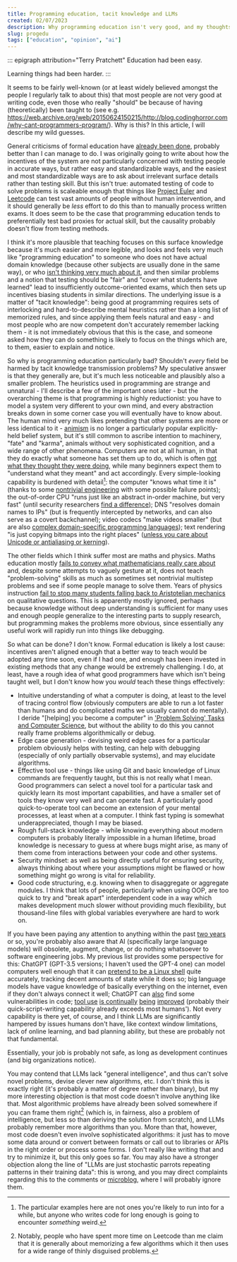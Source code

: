 ```yaml
---
title: Programming education, tacit knowledge and LLMs
created: 02/07/2023
description: Why programming education isn't very good, and my thoughts on AI code generation.
slug: progedu
tags: ["education", "opinion", "ai"]
---
```

::: epigraph attribution="Terry Pratchett"
Education had been easy.

Learning things had been harder.
:::

It seems to be fairly well-known (or at least widely believed amongst the people I regularly talk to about this) that most people are not very good at writing code, even those who really "should" be because of having (theoretically) been taught to (see e.g. <https://web.archive.org/web/20150624150215/http://blog.codinghorror.com/why-cant-programmers-program/>). Why is this? In this article, I will describe my wild guesses.

General criticisms of formal education have [already been done](https://en.wikipedia.org/wiki/The_Case_Against_Education), probably better than I can manage to do. I was originally going to write about how the incentives of the system are not particularly concerned with testing people in accurate ways, but rather easy and standardizable ways, and the easiest and most standardizable ways are to ask about irrelevant surface details rather than testing skill. But this isn't true: automated testing of code to solve problems is scaleable enough that things like [Project Euler](https://projecteuler.net/) and [Leetcode](https://leetcode.com/) can test vast amounts of people without human intervention, and it should generally be *less* effort to do this than to manually process written exams. It does seem to be the case that programming education tends to preferentially test bad proxies for actual skill, but the causality probably doesn't flow from testing methods.

I think it's more plausible that teaching focuses on this surface knowledge because it's much easier and more legible, and looks and feels very much like "programming education" to someone who does not have actual domain knowledge (because other subjects are usually done in the same way), or who [isn't thinking very much about it](https://srconstantin.wordpress.com/2019/02/25/humans-who-are-not-concentrating-are-not-general-intelligences/), and then similar problems and a notion that testing should be "fair" and "cover what students have learned" lead to insufficiently outcome-oriented exams, which then sets up incentives biasing students in similar directions. The underlying issue is a matter of "tacit knowledge": being good at programming requires sets of interlocking and hard-to-describe mental heuristics rather than a long list of memorized rules, and since applying them feels natural and easy - and most people who are now competent don't accurately remember lacking them - it is not immediately obvious that this is the case, and someone asked how they can do something is likely to focus on the things which are, to them, easier to explain and notice.

So why is programming education particularly bad? Shouldn't *every* field be harmed by tacit knowledge transmission problems? My speculative answer is that they generally are, but it's much less noticeable and plausibly also a smaller problem. The heuristics used in programming are strange and unnatural - I'll describe a few of the important ones later - but the overarching theme is that programming is highly reductionist: you have to model a system very different to your own mind, and every abstraction breaks down in some corner case you will eventually have to know about. The human mind very much likes pretending that other systems are more or less identical to it - [animism](https://en.wikipedia.org/wiki/Animism) is no longer a particularly popular explicitly-held belief system, but it's still common to ascribe intention to machinery, "fate" and "karma", animals without very sophisticated cognition, and a wide range of other phenomena. Computers are not at all human, in that they do exactly what someone has set them up to do, which is often [not what they thought they were doing](https://gwern.net/unseeing), while many beginners expect them to "understand what they meant" and act accordingly. Every simple-looking capability is burdened with detail[^1]: the computer "knows what time it is" (thanks to some [nontrivial engineering](https://en.wikipedia.org/wiki/Network_Time_Protocol) with some possible failure points); the out-of-order CPU "runs just like an abstract in-order machine, but very fast" (until security researchers [find a difference](https://en.wikipedia.org/wiki/Meltdown_(security_vulnerability))); DNS "resolves domain names to IPs" (but is frequently intercepted by networks, and can also serve as a covert backchannel); video codecs "make videos smaller" (but are also [complex domain-specific programming languages](https://wrv.github.io/h26forge.pdf)); text rendering "is just copying bitmaps into the right places" ([unless you care about Unicode or antialiasing or kerning](https://faultlore.com/blah/text-hates-you/)).

The other fields which I think suffer most are maths and physics. Maths education mostly [fails to convey what mathematicians really care about](/assets/misc/LockhartsLament.pdf) and, despite some attempts to vaguely gesture at it, does not teach "problem-solving" skills as much as sometimes set nontrivial multistep problems and see if some people manage to solve them. Years of physics instruction [fail to stop many students falling back to Aristotelian mechanics](https://www.researchgate.net/profile/Richard-Gunstone/publication/238983736_Student_understanding_in_mechanics_A_large_population_survey/links/02e7e52f8a2f984024000000/Student-understanding-in-mechanics-A-large-population-survey.pdf) on qualitative questions. This is apparently mostly ignored, perhaps because knowledge without deep understanding is sufficient for many uses and enough people generalize to the interesting parts to supply research, but programming makes the problems more obvious, since essentially any useful work will rapidly run into things like debugging.

So what can be done? I don't know. Formal education is likely a lost cause: incentives aren't aligned enough that a better way to teach would be adopted any time soon, even if I had one, and enough has been invested in existing methods that any change would be extremely challenging. I do, at least, have a rough idea of what good programmers have which isn't being taught well, but I don't know how you *would* teach these things effectively:

* Intuitive understanding of what a computer is doing, at least to the level of tracing control flow (obviously computers are able to run a lot faster than humans and do complicated maths we usually cannot do mentally). I deride "[helping] you become a computer" in ['Problem Solving' Tasks and Computer Science](/csproblem), but without the ability to do this you cannot really frame problems algorithmically or debug.
* Edge case generation - devising weird edge cases for a particular problem obviously helps with testing, can help with debugging (especially of only partially observable systems), and may elucidate algorithms.
* Effective tool use - things like using Git and basic knowledge of Linux commands are frequently taught, but this is not really what I mean. Good programmers can select a novel tool for a particular task and quickly learn its most important capabilities, and have a smaller set of tools they know very well and can operate fast. A particularly good quick-to-operate tool can become an extension of your mental processes, at least when at a computer. I think fast typing is somewhat underappreciated, though I may be biased.
* Rough full-stack knowledge - while knowing everything about modern computers is probably literally impossible in a human lifetime, broad knowledge is necessary to guess at where bugs might arise, as many of them come from interactions between your code and other systems.
* Security mindset: as well as being directly useful for ensuring security, always thinking about where your assumptions might be flawed or how something might go wrong is vital for reliability.
* Good code structuring, e.g. knowing when to disaggregate or aggregate modules. I think that lots of people, particularly when using OOP, are too quick to try and "break apart" interdependent code in a way which makes development much slower without providing much flexibility, but thousand-line files with global variables everywhere are hard to work on.

If you have been paying any attention to anything within the past [two years](https://openai.com/blog/openai-codex/) or so, you're probably also aware that AI (specifically large language models) will obsolete, augment, change, or do nothing whatsoever to software engineering jobs. My previous list provides some perspective for this: ChatGPT (GPT-3.5 versions; I haven't used the GPT-4 one) can model computers well enough that it can [pretend to be a Linux shell](https://www.engraved.blog/building-a-virtual-machine-inside/) quite accurately, tracking decent amounts of state while it does so; big language models have vague knowledge of basically everything on the internet, even if they don't always connect it well; ChatGPT can [also](https://twitter.com/gf_256/status/1598104835848798208) find some vulnerabilities in code; [tool use](https://til.simonwillison.net/llms/python-react-pattern) [is continually](https://openai.com/blog/function-calling-and-other-api-updates) [being](https://gorilla.cs.berkeley.edu/) [improved](https://twitter.com/emollick/status/1657050639644360706) (probably their quick-script-writing capability already exceeds most humans'). Not every capability is there yet, of course, and I think LLMs are significantly hampered by issues humans don't have, like context window limitations, lack of online learning, and bad planning ability, but these are probably not that fundamental.

Essentially, your job is probably not safe, as long as development continues (and big organizations notice).

You may contend that LLMs lack "general intelligence", and thus can't solve novel problems, devise clever new algorithms, etc. I don't think this is exactly right (it's probably a matter of degree rather than binary), but my more interesting objection is that most code doesn't involve anything like that. Most algorithmic problems have already been solved somewhere if you can frame them right[^2] (which is, in fairness, also a problem of intelligence, but less so than deriving the solution from scratch), and LLMs probably remember more algorithms than you. More than that, however, most code doesn't even involve sophisticated algorithms: it just has to move some data around or convert between formats or call out to libraries or APIs in the right order or process some forms. I don't really like writing that and try to minimize it, but this only goes so far. You may also have a stronger objection along the line of "LLMs are just stochastic parrots repeating patterns in their training data": this is wrong, and you may direct complaints regarding this to the comments or [microblog](https://b.osmarks.net/), where I will probably ignore them.

[^1]: The particular examples here are not ones you're likely to run into for a while, but anyone who writes code for long enough is going to encounter *something* weird.

[^2]: Notably, people who have spent more time on Leetcode than me claim that it is generally about memorizing a few algorithms which it then uses for a wide range of thinly disguised problems.
